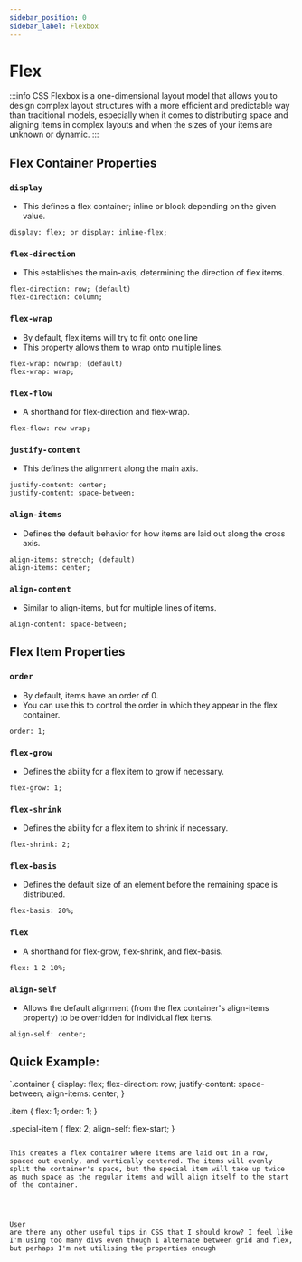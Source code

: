 ```yaml
---
sidebar_position: 0
sidebar_label: Flexbox
---
```


# Flex

:::info
CSS Flexbox is a one-dimensional layout model that allows you to design complex layout structures with a more efficient and predictable way than traditional models, especially when it comes to distributing space and aligning items in complex layouts and when the sizes of your items are unknown or dynamic.
:::

## Flex Container Properties
### ```display```
- This defines a flex container; inline or block depending on the given value.
```
display: flex; or display: inline-flex;
```

### ```flex-direction```
- This establishes the main-axis, determining the direction of flex items.
```
flex-direction: row; (default) 
flex-direction: column;
```
### ```flex-wrap```
- By default, flex items will try to fit onto one line 
- This property allows them to wrap onto multiple lines.
 
```
flex-wrap: nowrap; (default)
flex-wrap: wrap;
```

### ```flex-flow```
- A shorthand for flex-direction and flex-wrap.
```
flex-flow: row wrap;
``` 

### ```justify-content```
- This defines the alignment along the main axis.
```
justify-content: center;
justify-content: space-between;
```

### ```align-items```
- Defines the default behavior for how items are laid out along the cross axis.
```
align-items: stretch; (default)
align-items: center;
```

### ```align-content```
- Similar to align-items, but for multiple lines of items.
```
align-content: space-between;
``` 

## Flex Item Properties
### ```order```
- By default, items have an order of 0.
- You can use this to control the order in which they appear in the flex container.
```
order: 1;
``` 

### ```flex-grow```
- Defines the ability for a flex item to grow if necessary.
```
flex-grow: 1;
``` 

### ```flex-shrink```
- Defines the ability for a flex item to shrink if necessary.
```
flex-shrink: 2;
``` 

### ```flex-basis```
- Defines the default size of an element before the remaining space is distributed.
```
flex-basis: 20%;
```

### ```flex```
- A shorthand for flex-grow, flex-shrink, and flex-basis.
```
flex: 1 2 10%;
```

### ```align-self```
- Allows the default alignment (from the flex container's align-items property) to be overridden for individual flex items.
```
align-self: center;
```

## Quick Example:
`.container {
display: flex;
flex-direction: row;
justify-content: space-between;
align-items: center;
}

.item {
flex: 1;
order: 1;
}

.special-item {
flex: 2;
align-self: flex-start;
}
```

This creates a flex container where items are laid out in a row, spaced out evenly, and vertically centered. The items will evenly split the container's space, but the special item will take up twice as much space as the regular items and will align itself to the start of the container.




User
are there any other useful tips in CSS that I should know? I feel like I'm using too many divs even though i alternate between grid and flex, but perhaps I'm not utilising the properties enough
